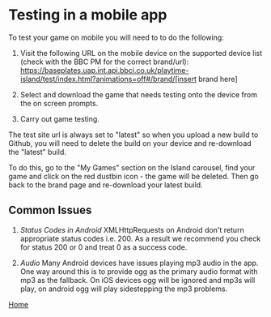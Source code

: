# Testing in a mobile app

To test your game on mobile you will need to to do the following:

1. Visit the following URL on the mobile device on the supported device list (check with the BBC PM for the correct brand/url):
https://baseplates.uap.int.api.bbci.co.uk/playtime-island/test/index.html?animations=off#/brand/[insert brand here]

2. Select and download the game that needs testing onto the device from the on screen prompts.

3. Carry out game testing. 

The test site url is always set to "latest" so when you upload a new build to Github, you will need to delete the build on your device and re-download the "latest" build.

To do this, go to the "My Games" section on the Island carousel, find your game and click on the red dustbin icon - the game will be deleted. Then go back to the brand page and re-download your latest build.

## Common Issues

1. *Status Codes in Android*
XMLHttpRequests on Android don't return appropriate status codes i.e. 200. As a
result we recommend you check for status 200 or 0 and treat 0 as a success code.

3. *Audio*
Many Android devices have issues playing mp3 audio in the app. One way around
this is to provide ogg as the primary audio format with mp3 as the fallback.
On iOS devices ogg will be ignored and mp3s will play, on android ogg will
play sidestepping the mp3 problems.


[Home](../README.md)
